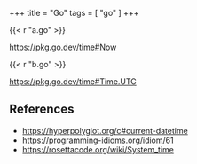 +++
title = "Go"
tags = [ "go" ]
+++

{{< r "a.go" >}}

<https://pkg.go.dev/time#Now>

{{< r "b.go" >}}

<https://pkg.go.dev/time#Time.UTC>

## References

- <https://hyperpolyglot.org/c#current-datetime>
- <https://programming-idioms.org/idiom/61>
- <https://rosettacode.org/wiki/System_time>
